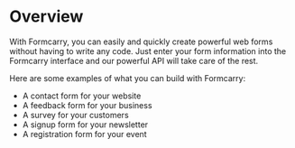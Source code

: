 # Overview

With Formcarry, you can easily and quickly create powerful web forms without having to write any code. Just enter your form information into the Formcarry interface and our powerful API will take care of the rest.

Here are some examples of what you can build with Formcarry:

- A contact form for your website
- A feedback form for your business
- A survey for your customers
- A signup form for your newsletter
- A registration form for your event
